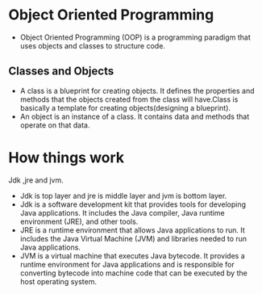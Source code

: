 # Object Oriented Programming
- Object Oriented Programming (OOP) is a programming paradigm that uses objects and classes to structure code.
## Classes and Objects
- A class is a blueprint for creating objects. It defines the properties and methods that the objects created from the class will have.Class is basically a template for creating objects(designing a blueprint).
- An object is an instance of a class. It contains data and methods that operate on that data.

# How things work
Jdk ,jre and jvm.
- Jdk is top layer and jre is middle layer and jvm is bottom layer.
- Jdk is a software development kit that provides tools for developing Java applications. It includes the Java compiler, Java runtime environment (JRE), and other tools.
- JRE is a runtime environment that allows Java applications to run. It includes the Java Virtual Machine (JVM) and libraries needed to run Java applications.
- JVM is a virtual machine that executes Java bytecode. It provides a runtime environment for Java applications and is responsible for converting bytecode into machine code that can be executed by the host operating system.
